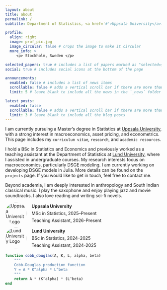 ```yaml
---
layout: about
title: about
permalink: /
subtitle: Department of Statistics, <a href='#'>Uppsala University</a>.

profile:
  align: right
  image: prof_pic.jpg
  image_circular: false # crops the image to make it circular
  more_info: >
     <p> Stockholm, Sweden </p>

selected_papers: true # includes a list of papers marked as "selected={true}"
social: true # includes social icons at the bottom of the page

announcements:
  enabled: false # includes a list of news items
  scrollable: false # adds a vertical scroll bar if there are more than 3 news items
  limit: 5 # leave blank to include all the news in the `_news` folder

latest_posts:
  enabled: false
  scrollable: false # adds a vertical scroll bar if there are more than 3 new posts items
  limit: 3 # leave blank to include all the blog posts
---
```


I am currently pursuing a Master’s degree in Statistics at [Uppsala University](https://www.uu.se/en), with a strong interest in macroeconomics, asset pricing, and econometrics. This page includes my `curriculum vitae`, `research`, and `academic resources`.

I hold a BSc in Statistics and Economics and previously worked as a teaching assistant at the Department of Statistics at [Lund University](https://www.lunduniversity.lu.se/), where I assisted in undergraduate courses. My research interests focus on macroeconomics, particularly DSGE modeling. I am currently working on developing DSGE models in Julia. More details can be found on the `projects` page. If you would like to get in touch, feel free to contact me. 

Beyond academia, I am deeply interested in anthropology and South Indian classical music. I play the saxophone and enjoy playing jazz and movie soundtracks. I also love reading and writing sci-fi novels.  

<div style="display: flex; align-items: center; margin-bottom: 10px;">
    <img src="{{ '/assets/img/uppsala.png' | relative_url }}" alt="Uppsala University Logo" width="70px" style="border-radius: 50%; margin-right: 15px;">
    <div style="display: flex; flex-direction: column; gap: 2px;">
        <p style="margin: 2px 0; line-height: 1.2;"><strong>Uppsala University</strong></p>
        <p style="margin: 2px 0; line-height: 1.2;">MSc in Statistics, 2025–Present</p>
        <p style="margin: 2px 0; line-height: 1.2;">Teaching Assistant, 2026-Present</p>
    </div>
</div>

<div style="display: flex; align-items: center; margin-bottom: 10px;">
    <img src="{{ '/assets/img/lund.png' | relative_url }}" alt="Lund University Logo" width="70px" style="border-radius: 50%; margin-right: 15px;">
    <div style="display: flex; flex-direction: column; gap: 2px;">
        <p style="margin: 2px 0; line-height: 1.2;"><strong>Lund University</strong></p>
        <p style="margin: 2px 0; line-height: 1.2;">BSc in Statistics, 2024–2025</p>
        <p style="margin: 2px 0; line-height: 1.2;">Teaching Assistant, 2024-2025</p>
    </div>
</div>

```julia
function cobb_douglas(A, K, L, alpha, beta)
    """
    Cobb-Douglas production function
    Y = A * K^alpha * L^beta
    """
    return A * (K^alpha) * (L^beta)
end
```

